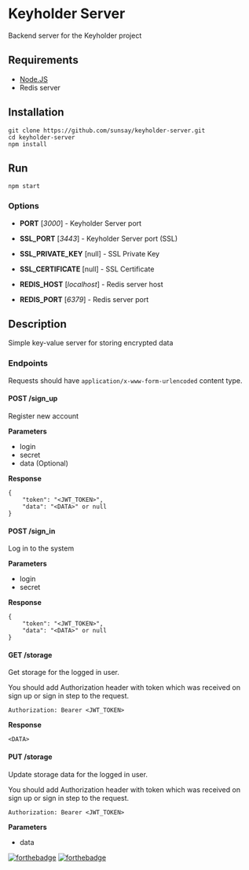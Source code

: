 # Keyholder Server

Backend server for the Keyholder project

## Requirements

* [Node.JS](https://nodejs.org)
* Redis server

## Installation

    git clone https://github.com/sunsay/keyholder-server.git
    cd keyholder-server
    npm install

## Run

    npm start

### Options

* **PORT** [*3000*] - Keyholder Server port

* **SSL_PORT** [*3443*] - Keyholder Server port (SSL)

* **SSL_PRIVATE_KEY** [null] - SSL Private Key

* **SSL_CERTIFICATE** [null] - SSL Certificate

* **REDIS_HOST** [*localhost*] - Redis server host

* **REDIS_PORT** [*6379*] - Redis server port

## Description

Simple key-value server for storing encrypted data

### Endpoints

Requests should have `application/x-www-form-urlencoded` content type.

#### POST /sign_up

Register new account

**Parameters**

* login
* secret
* data (Optional) <DATA>

**Response**

    {
        "token": "<JWT_TOKEN>",
        "data": "<DATA>" or null
    }

#### POST /sign_in

Log in to the system

**Parameters**

* login
* secret

**Response**

    {
        "token": "<JWT_TOKEN>",
        "data": "<DATA>" or null
    }

#### GET /storage

Get storage for the logged in user.

You should add Authorization header with token which was
received on sign up or sign in step to the request.

    Authorization: Bearer <JWT_TOKEN>

**Response**

    <DATA>

#### PUT /storage

Update storage data for the logged in user.

You should add Authorization header with token which was
received on sign up or sign in step to the request.

    Authorization: Bearer <JWT_TOKEN>

**Parameters**

* data 


[![forthebadge](http://forthebadge.com/images/badges/powered-by-electricity.svg)](http://forthebadge.com)
[![forthebadge](http://forthebadge.com/images/badges/fuck-it-ship-it.svg)](http://forthebadge.com)